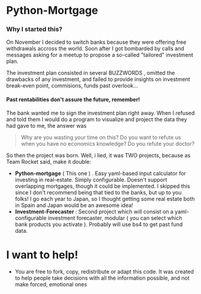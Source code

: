 # Python-Mortgage

### Why I started this?
  
  On November I decided to switch banks because they were offering free withdrawals accross the world.
  Soon after I got bombarded by calls and messages asking for a meetup to propose a so-called "tailored" investment plan.
  
  The investment plan consisted in several BUZZWORDS , omitted the drawbacks of any investment, and failed to provide insights on investment break-even point, commisions, funds past overlook...
  
#### Past rentabilities don't assure the future, remember!
  
  The bank wanted me to sign the investment plan right away. When I refused and told them I would do a program to visualize and project the data they had gave to me, the answer was 
  
  > Why are you wasting your time on this? Do you want to refute us when you have no economics knowledge? Do you refute your doctor?

So then the project was born. Well, i lied, it was TWO projects, because as Team Rocket said, make it double:

- **Python-mortgage** ( This one ) . Easy yaml-based input calculator for investing in real-estate. Simply configurable. Doesn't support overlapping mortgages, though it could be implemented. I skipped this since I don't recommend being that tied to the banks, but up to you folks! I go each year to Japan, so I thought getting some real estate both in Spain and Japan would be an awesome idea! 
- **Investment-Forecaster** : Second project which will consist on a yaml-configurable investment forecaster, modular ( you can select which bank products you activate ). Probably will use bs4 to get past fund data.

# I want to help!

  - You are free to fork, copy, redistribute or adapt this code. It was created to help people take decisions with all the information possible, and not make forced, emotional ones
